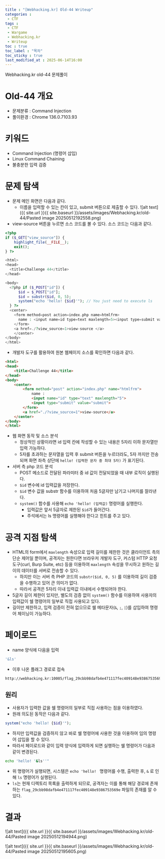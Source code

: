 ```yaml
---
title : "[Webhacking.kr] Old-44 Writeup"
categories :
 - CTF
tags :
 - CTF
 - Wargame
 - Webhacking.kr
 - Writeup
toc : true
toc_label : "목차"
toc_sticky : true
last_modified_at : 2025-06-14T16:00
---
```

Webhacking.kr old-44 문제풀이

# Old-44 개요
- 문제분류 : Command Injection
- 풀이환경 : Chrome 136.0.7103.93

# 키워드
- Command Injection (명령어 삽입)
- Linux Command Chaining
- 불충분한 입력 검증

# 문제 탐색
- 문제 메인 화면은 다음과 같다.
	- 이름을 입력할 수 있는 칸이 있고, submit 버튼으로 제출할 수 있다.
![alt text]({{ site.url }}{{ site.baseurl }}/assets/images/Webhacking.kr/old-44/Pasted image 20250512192558.png)
- view-source 버튼을 누르면 소스 코드를 볼 수 있다. 소스 코드는 다음과 같다.

```php
<?php
if ($_GET["view_source"]) {
    highlight_file(__FILE__);
    exit();
} ?>

<html>
<head>
  <title>Challenge 44</title>
</head>

<body>
  <?php if ($_POST["id"]) {
      $id = $_POST["id"];
      $id = substr($id, 0, 5);
      system("echo 'hello! {$id}'"); // You just need to execute ls
  } ?>
  <center>
    <form method=post action=index.php name=htmlfrm>
      name : <input name=id type=text maxlength=5><input type=submit value='submit'>
    </form>
    <a href=./?view_source=1>view-source </a>
    </center>
</body>
</html>
```

- 개발자 도구를 활용하여 원본 웹페이지 소스를 확인하면 다음과 같다.
```html
<html>
<head>
	<title>Challenge 44</title>
</head>
<body>
	<center>
		<form method="post" action="index.php" name="htmlfrm">
			name : 
			<input name="id" type="text" maxlength="5">
			<input type="submit" value="submit">
		</form>
		<a href="./?view_source=1">view-source</a>
	</center>
</body>
</html>
```

- 웹 화면 동작 및 소스 분석
	- 정상적인 상황이라면 id 입력 칸에 작성할 수 있는 내용은 5자리 이하 문자열만 입력 가능하다.
	- 5자를 초과하는 문자열을 입력 후 submit 버튼을 누르더라도, 5자 까지만 전송되며 화면 좌측 상단에 `hello! (입력한 문자 중 최대 5자)` 가 표기된다.
- 서버 측 php 코드 분석
	- POST 메소드로 전달된 파라미터 중 id 값이 전달되었을 때 내부 로직이 실행된다.
	- `$id` 변수에 id 입력값을 저장한다.
	- `$id` 변수 값을 substr 함수를 이용하여 처음 5글자만 남기고 나머지를 잘라낸다.
	- `system()` 함수를 사용해 `echo 'hello! (입력값)` 명령어를 실행한다.
		- 입력값은 앞서 5글자로 제한된 `$id`가 들어간다.
		- 주석에서는 ls 명령어를 실행해야 한다고 힌트를 주고 있다.
# 공격 지점 탐색
- HTML의 form에서 `maxlength` 속성으로 입력 길이를 제한한 것은 클라이언트 측의 단순 제어일 뿐이며, 공격자는 원한다면 브라우저 개발자 도구, 커스텀 HTTP 요청 도구(curl, Burp Suite, etc) 등을 이용하여 `maxlength` 속성을 무시하고 원하는 길이의 데이터를 서버로 전송할 수 있다.
	- 하지만 이는 서버 측 PHP 코드의 `substr($id, 0, 5)` 를 이용하여 길이 검증을 수행하고 있어 큰 의미가 없다.
	- 따라서 공격은 5자리 이내 입력값 이내에서 수행되어야 한다.
- 5글자 길이 제한이 있지만, 별도의 검증 없이 `system()` 함수를 이용하여 사용자의 입력값이 쉘 명령어의 일부로 직접 사용되고 있다.
- 길이만 제한하고, 입력 검증이 전혀 없으므로 쉘 메타문자(`&`, `;`, `|`)를 삽입하여 명령어 체이닝이 가능하다.

# 페이로드
- name 양식에 다음을 입력
```bash
'&ls'
```
- 이후 나온 플래그 경로로 접속
```text
http://webhacking.kr:10005/flag_29cbb98dafb4e471117fec409148e9386753569e
```
## 원리
- 사용자가 입력한 값을 쉘 명령어의 일부로 직접 사용하는 점을 이용하였다.
- 원래 의도된 동작은 다음과 같다.
```php
system("echo 'hello! {$id}'");
```
- 하지만 입력값을 검증하지 않고 바로 쉘 명령어에 사용한 것을 이용하여 임의 명령어 삽입을 할 수 있다.
- 따라서 페이로드와 같이 입력 양식에 입력하게 되면 실행하는 쉘 명령어가 다음과 같이 변경된다.
```bash
echo 'hello! '&ls''"
```
- 위 명령어가 실행되면, 시스템은 `echo 'hello! ` 명령어를 수행, 출력한 후, `&` 로 인해 `ls` 명령어가 실행된다.
- `ls`는 현재 디렉토리 목록을 출력하게 되므로, 공격자는 이를 통해 해당 경로에 존재하는 `flag_29cbb98dafb4e471117fec409148e9386753569e` 파일의 존재를 알 수 있다.

# 결과
![alt text]({{ site.url }}{{ site.baseurl }}/assets/images/Webhacking.kr/old-44/Pasted image 20250512194944.png)

![alt text]({{ site.url }}{{ site.baseurl }}/assets/images/Webhacking.kr/old-44/Pasted image 20250512195605.png)